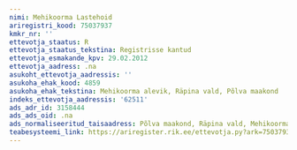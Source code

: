 ```yaml
---
nimi: Mehikoorma Lastehoid
ariregistri_kood: 75037937
kmkr_nr: ''
ettevotja_staatus: R
ettevotja_staatus_tekstina: Registrisse kantud
ettevotja_esmakande_kpv: 29.02.2012
ettevotja_aadress: .na
asukoht_ettevotja_aadressis: ''
asukoha_ehak_kood: 4859
asukoha_ehak_tekstina: Mehikoorma alevik, Räpina vald, Põlva maakond
indeks_ettevotja_aadressis: '62511'
ads_adr_id: 3158444
ads_ads_oid: .na
ads_normaliseeritud_taisaadress: Põlva maakond, Räpina vald, Mehikoorma alevik
teabesysteemi_link: https://ariregister.rik.ee/ettevotja.py?ark=75037937&ref=rekvisiidid
---
```

